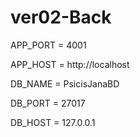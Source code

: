 # ver02-Back


APP_PORT = 4001

APP_HOST = http://localhost

DB_NAME = PsicisJanaBD

DB_PORT = 27017

DB_HOST = 127.0.0.1
